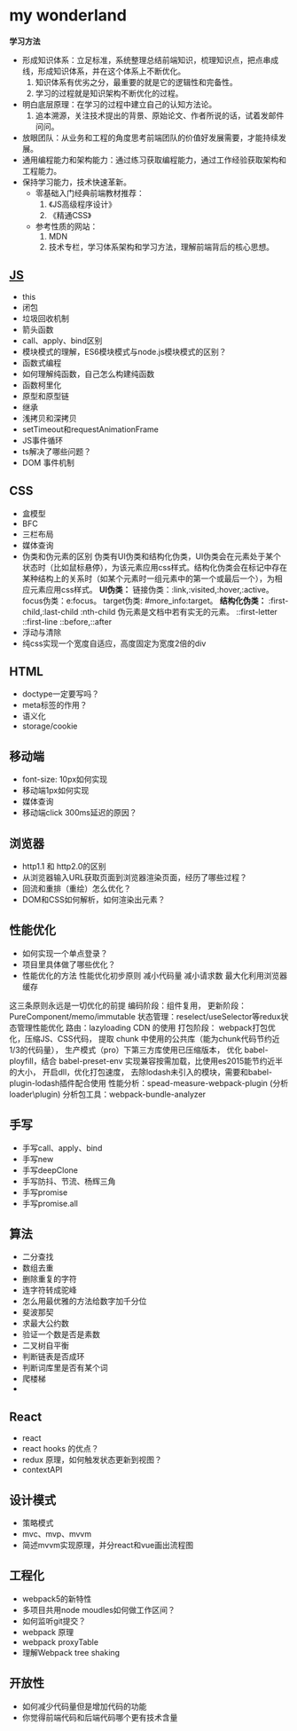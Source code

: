 # my wonderland

**学习方法**
+ 形成知识体系：立足标准，系统整理总结前端知识，梳理知识点，把点串成线，形成知识体系，并在这个体系上不断优化。
  1. 知识体系有优劣之分，最重要的就是它的逻辑性和完备性。
  1. 学习的过程就是知识架构不断优化的过程。
+ 明白底层原理：在学习的过程中建立自己的认知方法论。
  1. 追本溯源，关注技术提出的背景、原始论文、作者所说的话，试着发邮件问问。
+ 放眼团队：从业务和工程的角度思考前端团队的价值好发展需要，才能持续发展。
+ 通用编程能力和架构能力：通过练习获取编程能力，通过工作经验获取架构和工程能力。
+ 保持学习能力，技术快速革新。
  - 零基础入门经典前端教材推荐：
    1. 《JS高级程序设计》
    1. 《精通CSS》
  - 参考性质的网站：
    1. MDN
    1. 技术专栏，学习体系架构和学习方法，理解前端背后的核心思想。

## [JS](https://github.com/ChengYiFan/wonderland/blob/main/JS/index.md)
- this
- 闭包
- 垃圾回收机制
- 箭头函数
- call、apply、bind区别
- 模块模式的理解，ES6模块模式与node.js模块模式的区别？
- 函数式编程
- 如何理解纯函数，自己怎么构建纯函数
- 函数柯里化
- 原型和原型链
- 继承
- 浅拷贝和深拷贝
- setTimeout和requestAnimationFrame
- JS事件循环
- ts解决了哪些问题？
- DOM 事件机制

## CSS
- 盒模型
- BFC
- 三栏布局
- 媒体查询
- 伪类和伪元素的区别
伪类有UI伪类和结构化伪类，UI伪类会在元素处于某个状态时（比如鼠标悬停），为该元素应用css样式。结构化伪类会在标记中存在某种结构上的关系时（如某个元素时一组元素中的第一个或最后一个），为相应元素应用css样式。
**UI伪类：**
链接伪类：:link,:visited,:hover,:active。
focus伪类：e:focus。
target伪类: #more_info:target。
**结构化伪类：**
:first-child,:last-child
:nth-child
伪元素是文档中若有实无的元素。
::first-letter
::first-line
::before,::after
- 浮动与清除
- 纯css实现一个宽度自适应，高度固定为宽度2倍的div

## HTML
- doctype一定要写吗？
- meta标签的作用？
- 语义化
- storage/cookie

## 移动端
- font-size: 10px如何实现
- 移动端1px如何实现
- 媒体查询
- 移动端click 300ms延迟的原因？

## 浏览器
- http1.1 和 http2.0的区别
- 从浏览器输入URL获取页面到浏览器渲染页面，经历了哪些过程？
- 回流和重排（重绘）怎么优化？
- DOM和CSS如何解析，如何渲染出元素？

## 性能优化
- 如何实现一个单点登录？
- 项目里具体做了哪些优化？
- 性能优化的方法
性能优化初步原则
减小代码量
减小请求数
最大化利用浏览器缓存

这三条原则永远是一切优化的前提
编码阶段：组件复用，
更新阶段：PureComponent/memo/immutable
状态管理：reselect/useSelector等redux状态管理性能优化
路由：lazyloading
CDN 的使用
打包阶段：
  webpack打包优化，压缩JS、CSS代码，
  提取 chunk 中使用的公共库（能为chunk代码节约近1/3的代码量），
  生产模式（pro）下第三方库使用已压缩版本，
  优化 babel-ployfill，结合 babel-preset-env 实现兼容按需加载，比使用es2015能节约近半的大小，
  开启dll，优化打包速度，
  去除lodash未引入的模块，需要和babel-plugin-lodash插件配合使用
  性能分析：spead-measure-webpack-plugin (分析loader\plugin)
  分析包工具：webpack-bundle-analyzer



## 手写
- 手写call、apply、bind
- 手写new
- 手写deepClone
- 手写防抖、节流、杨辉三角
- 手写promise
- 手写promise.all

## 算法
- 二分查找
- 数组去重
- 删除重复的字符
- 连字符转成驼峰
- 怎么用最优雅的方法给数字加千分位
- 斐波那契
- 求最大公约数
- 验证一个数是否是素数
- 二叉树自平衡
- 判断链表是否成环
- 判断词库里是否有某个词
- 爬楼梯
- 

## React
- react
- react hooks 的优点？
- redux 原理，如何触发状态更新到视图？
- contextAPI

## 设计模式
- 策略模式
- mvc、mvp、mvvm
- 简述mvvm实现原理，并分react和vue画出流程图

## 工程化
- webpack5的新特性
- 多项目共用node moudles如何做工作区间？
- 如何监听git提交？
- webpack 原理
- webpack proxyTable
- 理解Webpack tree shaking

## 开放性
- 如何减少代码量但是增加代码的功能
- 你觉得前端代码和后端代码哪个更有技术含量

